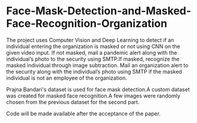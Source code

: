 # Face-Mask-Detection-and-Masked-Face-Recognition-Organization
The project uses Computer Vision and Deep Learning to detect if an individual entering the organization is masked or not using CNN on the given video input. If not masked, mail a pandemic alert along with the individual’s photo to the security using SMTP.If masked, recognize the masked individual through image subtraction. Mail an organization alert to the security along with the individual’s photo using SMTP if the masked individual is not an employee of the organization.

Prajna Bandari's dataset is used for face mask detection.A custom dataset was created for masked face recognition.A few images were randomly chosen from the previous dataset for the second part.

Code will be made available after the acceptance of the paper.
